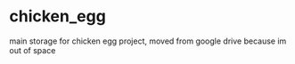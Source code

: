 # chicken_egg

main storage for chicken egg project, moved from google drive because im out of space

